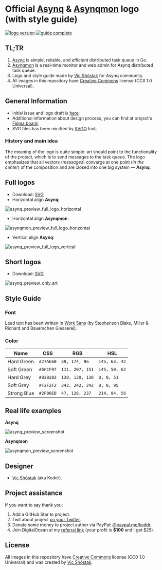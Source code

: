 # Official [Asynq](https://github.com/hibiken/asynq) & [Asynqmon](https://github.com/hibiken/asynq) logo (with style guide)

[![logo version](https://img.shields.io/badge/version-2021.4-brightgreen.svg?style=flat-square)](https://github.com/koddr/quart-logo)
[![guide complete](https://img.shields.io/badge/style_guide-done-brightgreen.svg?style=flat-square)](https://github.com/koddr/quart-logo)

## TL;TR

1. [Async](https://github.com/hibiken/asynq) is simple, reliable, and efficient distributed task queue in Go.
2. [Asynqmon](https://github.com/hibiken/asynq) is a real-time monitor and web admin for Asynq distributed task queue.
3. Logo and style guide made by [Vic Shóstak](https://github.com/koddr) for Asynq community.
4. All images in this repository have [Creative Commons](https://creativecommons.org/publicdomain/zero/1.0/) license (CC0 1.0 Universal).

## General Information

- Initial issue and logo draft is [here](https://github.com/hibiken/asynq/issues/260);
- Additional information about design process, you can find at project's [Figma board](https://www.figma.com/file/gBgFclGVh45YSQAteW7b88/Logo?node-id=5%3A10);
- SVG files has been minified by [SVGO](https://github.com/svg/svgo) tool;

### History and main idea

The meaning of the logo is quite simple: art should point to the functionality of the project, which is to send messages to the task queue. The logo emphasizes that all vectors (_messages_) converge at one point (_in the center_) of the composition and are closed into one big system — **Asynq**.

## Full logos

- Download: [SVG](https://github.com/koddr/asynq-logo/tree/master/Art%20%2B%20Logo)
- Horizontal align **Asynq**:

![asynq_preview_full_logo_horizontal](https://user-images.githubusercontent.com/11155743/114535835-22838880-9c59-11eb-806e-6167291b1a23.jpg)

- Horizontal align **Asynqmon**:

![asynqmon_preview_full_logo_horizontal](https://user-images.githubusercontent.com/11155743/114740265-5ee6df80-9d52-11eb-8dab-eb6526dbf072.jpg)

- Vertical align **Asynq**:

![asynq_preview_full_logo_vertical](https://user-images.githubusercontent.com/11155743/114535872-2b745a00-9c59-11eb-8fcb-0f19dfa60f46.jpg)

## Short logos

- Download: [SVG](https://github.com/koddr/asynq-logo/tree/master/Only%20Art)

![asynq_preview_only_art](https://user-images.githubusercontent.com/11155743/114742216-2f38d700-9d54-11eb-9639-4fb9a33c1bce.jpg)

## Style Guide

### Font

Lead text has been written in [Work Sans](https://fonts.google.com/specimen/Work+Sans) (by Stephenson Blake, Miller & Richard and Bauerschen Giesserei).

### Color

| Name        | CSS       | RGB             | HSL           |
| ----------- | --------- | --------------- | ------------- |
| Hard Green  | `#27AE60` | `39, 174, 96`   | `145, 63, 42` |
| Soft Green  | `#6FCF97` | `111, 207, 151` | `145, 50, 62` |
| Hard Grey   | `#828282` | `130, 130, 130` | `0, 0, 51`    |
| Soft Grey   | `#F2F2F2` | `242, 242, 242` | `0, 0, 95`    |
| Strong Blue | `#2F80ED` | `47, 128, 237`  | `214, 84, 56` |

## Real life examples

**Asynq**

![asynq_preview_screenshot](https://user-images.githubusercontent.com/11155743/114533381-822c6480-9c56-11eb-89ad-cae60184d36b.jpg)

**Asynqmon**

![asynqmon_preview_screenshot](https://user-images.githubusercontent.com/11155743/114740796-d9affa80-9d52-11eb-8a32-3132d9472de2.jpg)

## Designer

- [Vic Shóstak](https://github.com/koddr) (aka Koddr).

## Project assistance

If you want to say thank you:

1. Add a GitHub Star to project.
2. Twit about project [on your Twitter](https://twitter.com/intent/tweet?text=Official%20Asynq%20and%20Asynqmon%20logo%20%28with%20style%20guide%29%3A%20https%3A%2F%2Fgithub.com%2Fkoddr%2Fasynq-logo).
3. Donate some money to project author via PayPal: [@paypal.me/koddr](https://paypal.me/koddr?locale.x=en_EN).
4. Join DigitalOcean at my [referral link](https://m.do.co/c/b41859fa9b6e) (your profit is **$100** and I get $25).

## License

All images in this repository have [Creative Commons](https://creativecommons.org/publicdomain/zero/1.0/) license (CC0 1.0 Universal) and was created by [Vic Shóstak](https://github.com/koddr).
